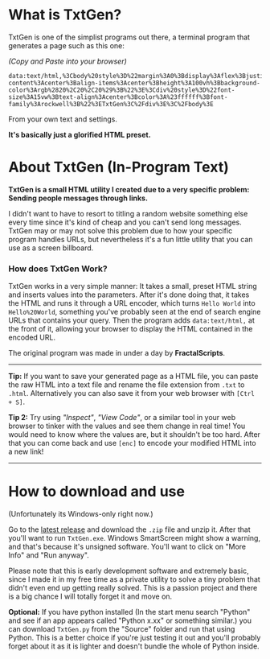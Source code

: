 # What is TxtGen?
TxtGen is one of the simplist programs out there, a terminal program that generates a page such as this one:

*(Copy and Paste into your browser)*

    data:text/html,%3Cbody%20style%3D%22margin%3A0%3Bdisplay%3Aflex%3Bjustify-content%3Acenter%3Balign-items%3Acenter%3Bheight%3A100vh%3Bbackground-color%3Argb%2820%2C20%2C20%29%3B%22%3E%3Cdiv%20style%3D%22font-size%3A15vw%3Btext-align%3Acenter%3Bcolor%3A%23ffffff%3Bfont-family%3Arockwell%3B%22%3ETxtGen%3C%2Fdiv%3E%3C%2Fbody%3E
From your own text and settings.

**It's basically just a glorified HTML preset.**

# About TxtGen (In-Program Text)

**TxtGen is a small HTML utility I created due to a very specific problem: Sending people messages through links.**

I didn't want to have to resort to titling a random website something else every time since it's kind of cheap and you can't send long messages.
TxtGen may or may not solve this problem due to how your specific program handles URLs, but nevertheless it's a fun little utility that you can use as a screen billboard.

### How does TxtGen Work?
TxtGen works in a very simple manner: It takes a small, preset HTML string and inserts values into the parameters. After it's done doing that, it takes the HTML and runs it through a URL encoder, which turns `Hello World` into `Hello%20World`, something you've probably seen at the end of search engine URLs that contains your query. Then the program adds `data:text/html,` at the front of it, allowing your browser to display the HTML contained in the encoded URL.

The original program was made in under a day by **FractalScripts**.

---

**Tip:** If you want to save your generated page as a HTML file, you can paste the raw HTML into a text file and rename the file extension from `.txt` to `.html`. Alternatively you can also save it from your web browser with `[Ctrl + S]`.

**Tip 2:** Try using _"Inspect"_, _"View Code"_, or a similar tool in your web browser to tinker with the values and see them change in real time! You would need to know where the values are, but it shouldn't be too hard. After that you can come back and use `[enc]` to encode your modified HTML into a new link!

---

# How to download and use
(Unfortunately its Windows-only right now.)

Go to the [latest release](https://github.com/FractalScripts/txtgen/releases) and download the `.zip` file and unzip it. After that you'll want to run `TxtGen.exe`. Windows SmartScreen might show a warning, and that's because it's unsigned software. You'll want to click on "More Info" and "Run anyway".

Please note that this is early development software and extremely basic, since I made it in my free time as a private utility to solve a tiny problem that didn't even end up getting really solved. This is a passion project and there is a big chance I will totally forget it and move on.

**Optional:** If you have python installed (In the start menu search "Python" and see if an app appears called "Python x.xx" or something similar.) you can download `TxtGen.py` from the "Source" folder and run that using Python. This is a better choice if you're just testing it out and you'll probably forget about it as it is lighter and doesn't bundle the whole of Python inside.
